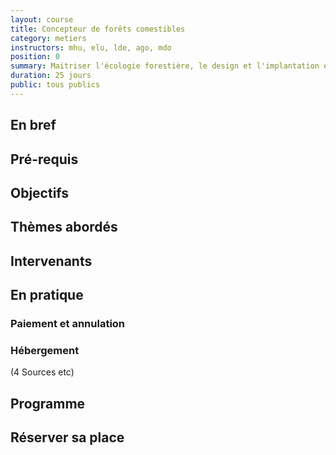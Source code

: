 ```yaml
---
layout: course
title: Concepteur de forêts comestibles
category: metiers
instructors: mhu, elu, lde, ago, mdo
position: 0
summary: Maitriser l'écologie forestière, le design et l'implantation en 10 mois
duration: 25 jours
public: tous publics
---
```


## En bref

## Pré-requis

## Objectifs

## Thèmes abordés

## Intervenants

## En pratique

### Paiement et annulation

### Hébergement

(4 Sources etc)

## Programme

## Réserver sa place